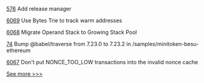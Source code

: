 
[576](https://github.com/hyperledger/cello/pull/576) Add release manager

[6069](https://github.com/hyperledger/besu/pull/6069) Use Bytes Trie to track warm addresses

[6068](https://github.com/hyperledger/besu/pull/6068) Migrate Operand Stack to Growing Stack Pool

[74](https://github.com/hyperledger-labs/yui-docs/pull/74) Bump @babel/traverse from 7.23.0 to 7.23.2 in /samples/minitoken-besu-ethereum

[6067](https://github.com/hyperledger/besu/pull/6067) Don't put NONCE_TOO_LOW transactions into the invalid nonce cache


[See more >>>](https://start-here.hyperledger.org/pull-requests)
